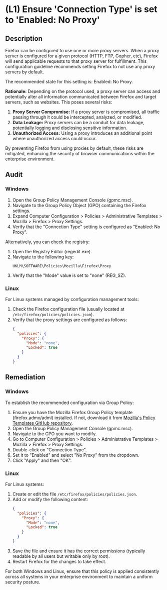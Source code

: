 # (L1) Ensure 'Connection Type' is set to 'Enabled: No Proxy'

## Description

Firefox can be configured to use one or more proxy servers. When a proxy server is configured for a given protocol (HTTP, FTP, Gopher, etc), Firefox will send applicable requests to that proxy server for fulfillment. This configuration guideline recommends setting Firefox to not use any proxy servers by default.

The recommended state for this setting is: Enabled: No Proxy.

**Rationale:**
Depending on the protocol used, a proxy server can access and potentially alter all information communicated between Firefox and target servers, such as websites. This poses several risks:

1. **Proxy Server Compromise:** If a proxy server is compromised, all traffic passing through it could be intercepted, analyzed, or modified.
2. **Data Leakage:** Proxy servers can be a conduit for data leakage, potentially logging and disclosing sensitive information.
3. **Unauthorized Access:** Using a proxy introduces an additional point where unauthorized access could occur.

By preventing Firefox from using proxies by default, these risks are mitigated, enhancing the security of browser communications within the enterprise environment.

## Audit

### Windows

1. Open the Group Policy Management Console (gpmc.msc).
2. Navigate to the Group Policy Object (GPO) containing the Firefox settings.
3. Expand Computer Configuration > Policies > Administrative Templates > Mozilla > Firefox > Proxy Settings.
4. Verify that the "Connection Type" setting is configured as "Enabled: No Proxy".

Alternatively, you can check the registry:

1. Open the Registry Editor (regedit.exe).
2. Navigate to the following key:
   ```
   HKLM\SOFTWARE\Policies\Mozilla\Firefox\Proxy
   ```
3. Verify that the "Mode" value is set to "none" (REG_SZ).

### Linux

For Linux systems managed by configuration management tools:

1. Check the Firefox configuration file (usually located at `/etc/firefox/policies/policies.json`).
2. Verify that the proxy settings are configured as follows:
   ```json
   {
     "policies": {
       "Proxy": {
         "Mode": "none",
         "Locked": true
       }
     }
   }
   ```

## Remediation

### Windows

To establish the recommended configuration via Group Policy:

1. Ensure you have the Mozilla Firefox Group Policy template (firefox.admx/adml) installed. If not, download it from [Mozilla's Policy Templates GitHub repository](https://github.com/mozilla/policy-templates/releases).
2. Open the Group Policy Management Console (gpmc.msc).
3. Navigate to the GPO you want to modify.
4. Go to Computer Configuration > Policies > Administrative Templates > Mozilla > Firefox > Proxy Settings.
5. Double-click on "Connection Type".
6. Set it to "Enabled" and select "No Proxy" from the dropdown.
7. Click "Apply" and then "OK".

### Linux

For Linux systems:

1. Create or edit the file `/etc/firefox/policies/policies.json`.
2. Add or modify the following content:
   ```json
   {
     "policies": {
       "Proxy": {
         "Mode": "none",
         "Locked": true
       }
     }
   }
   ```
3. Save the file and ensure it has the correct permissions (typically readable by all users but writable only by root).
4. Restart Firefox for the changes to take effect.

For both Windows and Linux, ensure that this policy is applied consistently across all systems in your enterprise environment to maintain a uniform security posture.